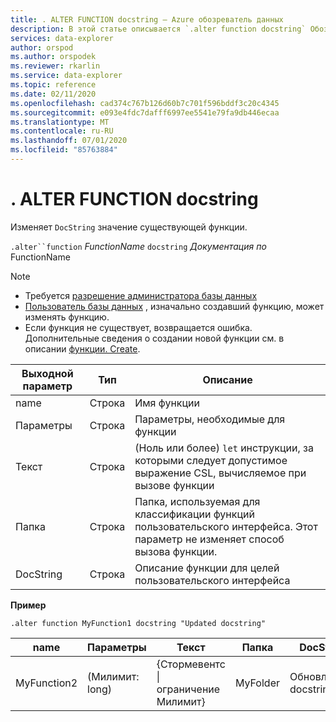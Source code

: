 ```yaml
---
title: . ALTER FUNCTION docstring — Azure обозреватель данных
description: В этой статье описывается `.alter function docstring` Обозреватель данных Azure.
services: data-explorer
author: orspod
ms.author: orspodek
ms.reviewer: rkarlin
ms.service: data-explorer
ms.topic: reference
ms.date: 02/11/2020
ms.openlocfilehash: cad374c767b126d60b7c701f596bddf3c20c4345
ms.sourcegitcommit: e093e4fdc7dafff6997ee5541e79fa9db446ecaa
ms.translationtype: MT
ms.contentlocale: ru-RU
ms.lasthandoff: 07/01/2020
ms.locfileid: "85763884"
---
```

# <a name="alter-function-docstring"></a>. ALTER FUNCTION docstring

Изменяет `DocString` значение существующей функции.

`.alter``function` *FunctionName* `docstring` *Документация по* FunctionName

> [!NOTE]
> * Требуется [разрешение администратора базы данных](../management/access-control/role-based-authorization.md)
> * [Пользователь базы данных](../management/access-control/role-based-authorization.md) , изначально создавший функцию, может изменять функцию.
> * Если функция не существует, возвращается ошибка. Дополнительные сведения о создании новой функции см. в описании [функции. Create](create-function.md).

|Выходной параметр |Тип |Описание
|---|---|--- 
|name  |Строка |Имя функции
|Параметры  |Строка |Параметры, необходимые для функции
|Текст  |Строка |(Ноль или более) `let` инструкции, за которыми следует допустимое выражение CSL, вычисляемое при вызове функции
|Папка|Строка|Папка, используемая для классификации функций пользовательского интерфейса. Этот параметр не изменяет способ вызова функции.
|DocString|Строка|Описание функции для целей пользовательского интерфейса

**Пример** 

```kusto
.alter function MyFunction1 docstring "Updated docstring"
```
    
|name |Параметры |Текст|Папка|DocString
|---|---|---|---|---
|MyFunction2 |(Милимит: long)| {Стормевентс &#124; ограничение Милимит}|MyFolder|Обновленный docstring|
